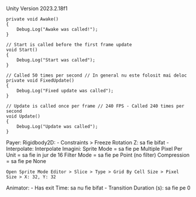 Unity Version 2023.2.18f1

    private void Awake()
    {
        Debug.Log("Awake was called!");
    }

    // Start is called before the first frame update
    void Start()
    {
        Debug.Log("Start was called");
    }

    // Called 50 times per second // In general nu este folosit mai deloc
    private void FixedUpdate()
    {
        Debug.Log("Fixed update was called");
    }

    // Update is called once per frame // 240 FPS - Called 240 times per second
    void Update()
    {
        Debug.Log("Update was called");
    }

Payer:
	Rigidbody2D:
		- Constraints > Freeze Rotation Z: sa fie bifat
		- Interpolate: Interpolate
Imagini:
	Sprite Mode = sa fie pe Multiple
	Pixel Per Unit = sa fie in jur de 16
	Filter Mode = sa fie pe Point (no filter)
	Compression = sa fie pe None

	Open Sprite Mode Editor > Slice > Type > Grid By Cell Size > Pixel Size > X: 32, Y: 32
	
Animator:
	- Has exit Time: sa nu fie bifat
	- Transition Duration (s): sa fie pe 0
